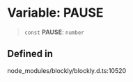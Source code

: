 # Variable: PAUSE

> `const` **PAUSE**: `number`

## Defined in

node_modules/blockly/blockly.d.ts:10520
